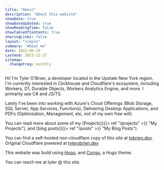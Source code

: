 ```yaml
---
title: "About"
description: "About this website"
showDate: true
showDateUpdated: true
showReadingTime: false
showTableOfContents: true
sharingLinks: false
layout: "simple"
summary: "About me"
date: 2022-06-28
Lastmod: 2023-12-27
sitemap:
  changeFreq: monthly
---
```


Hi! I'm Tyler O'Brien, a developer located in the Upstate New York region. I'm currently interested in Clickhouse and Cloudflare's ecosystem, including Workers, D1, Durable Objects, Workers Analytics Engine, and more. I primarily use C# and JS/TS.

Lately I've been into working with Azure's Cloud Offerings (Blob Storage, SQL Server, App Services, Functions), Delivering Desktop Applications, and PDFs (Optimization, Management, etc, not of my own free will).

You can read more about some of my [Projects]({{< ref "/projects" >}} "My Projects"), and [blog posts]({{< ref "/posts" >}} "My Blog Posts").

You can find a self-hosted non-cloudflare copy of this site at [tobrien.dev](https://tobrien.dev). Original Cloudflare powered at [tylerobrien.dev](https://tylerobrien.dev)

This website was build using [Hugo](https://gohugo.io/), and [Congo](https://git.io/hugo-congo), a Hugo theme.

You can reach me at tyler @ this site.
